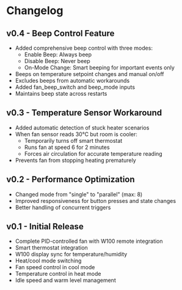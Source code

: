 # Changelog

## v0.4 - Beep Control Feature
- Added comprehensive beep control with three modes:
  - Enable Beep: Always beep
  - Disable Beep: Never beep  
  - On-Mode Change: Smart beeping for important events only
- Beeps on temperature setpoint changes and manual on/off
- Excludes beeps from automatic workarounds
- Added fan_beep_switch and beep_mode inputs
- Maintains beep state across restarts

## v0.3 - Temperature Sensor Workaround
- Added automatic detection of stuck heater scenarios
- When fan sensor reads 30°C but room is cooler:
  - Temporarily turns off smart thermostat
  - Runs fan at speed 6 for 2 minutes
  - Forces air circulation for accurate temperature reading
- Prevents fan from stopping heating prematurely

## v0.2 - Performance Optimization
- Changed mode from "single" to "parallel" (max: 8)
- Improved responsiveness for button presses and state changes
- Better handling of concurrent triggers

## v0.1 - Initial Release
- Complete PID-controlled fan with W100 remote integration
- Smart thermostat integration
- W100 display sync for temperature/humidity
- Heat/cool mode switching
- Fan speed control in cool mode
- Temperature control in heat mode
- Idle speed and warm level management 